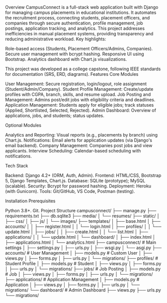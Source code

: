 Overview
CampusConnect is a full-stack web application built with Django for managing campus placements in educational institutions. It automates the recruitment process, connecting students, placement officers, and companies through secure authentication, profile management, job postings, application tracking, and analytics. This project addresses inefficiencies in manual placement systems, providing transparency and reducing administrative workload.
Key highlights:

Role-based access (Students, Placement Officers/Admins, Companies).
Secure user management with bcrypt hashing.
Responsive UI using Bootstrap.
Analytics dashboard with Chart.js visualizations.

This project was developed as a college capstone, following IEEE standards for documentation (SRS, ERD, diagrams).
Features
Core Modules

User Management: Secure registration, login/logout, role assignment (Student/Admin/Company).
Student Profile Management: Create/update profiles with CGPA, branch, skills, and resume upload.
Job Posting and Management: Admins post/edit jobs with eligibility criteria and deadlines.
Application Management: Students apply for eligible jobs; track statuses (Applied, Shortlisted, Selected, Rejected).
Admin Dashboard: Overview of applications, jobs, and students; status updates.

Optional Modules

Analytics and Reporting: Visual reports (e.g., placements by branch) using Chart.js.
Notifications: Email alerts for application updates (via Django's email backend).
Company Management: Companies post jobs and view applicants.
Interview Scheduling: Calendar-based scheduling with notifications.

Tech Stack

Backend: Django 4.2+ (ORM, Auth, Admin).
Frontend: HTML/CSS, Bootstrap 5, Django Templates, Chart.js.
Database: SQLite (prototype); MySQL (scalable).
Security: Bcrypt for password hashing.
Deployment: Heroku (with Gunicorn).
Tools: Git/GitHub, VS Code, Postman (testing).

Installation
Prerequisites

Python 3.8+.
Git.
Project Structure
campusconnect/
├── manage.py
├── requirements.txt
├── db.sqlite3
├── media/
│   └── resumes/
├── static/
│   ├── css/
│   ├── js/
│   └── images/
├── templates/
│   ├── base.html
│   ├── accounts/
│   │   ├── register.html
│   │   └── login.html
│   ├── profiles/
│   │   └── update.html
│   ├── jobs/
│   │   ├── create.html
│   │   └── list.html
│   ├── applications/
│   │   └── update.html
│   └── dashboard/
│       ├── index.html
│       ├── applications.html
│       └── analytics.html
├── campusconnect/  # Main settings
│   ├── settings.py
│   ├── urls.py
│   ├── wsgi.py
│   └── asgi.py
├── accounts/  # User Management
│   ├── models.py  # Custom User
│   ├── views.py
│   ├── forms.py
│   ├── urls.py
│   └── migrations/
├── profiles/  # Student Profile
│   ├── models.py  # Student
│   ├── views.py
│   ├── forms.py
│   ├── urls.py
│   └── migrations/
├── jobs/  # Job Posting
│   ├── models.py  # Job
│   ├── views.py
│   ├── forms.py
│   ├── urls.py
│   └── migrations/
├── applications/  # Application Management
│   ├── models.py  # Application
│   ├── views.py
│   ├── forms.py
│   ├── urls.py
│   └── migrations/
└── dashboard/  # Admin Dashboard
    ├── views.py
    ├── urls.py
    └── migrations/
